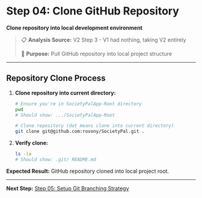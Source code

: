 # Step 04: Clone GitHub Repository

**Clone repository into local development environment**

> 📋 **Analysis Source:** V2 Step 3 - V1 had nothing, taking V2 entirely
>
> 🎯 **Purpose:** Pull GitHub repository into local project structure

---

## **Repository Clone Process**

1. **Clone repository into current directory:**

   ```bash
   # Ensure you're in SocietyPalApp-Root directory
   pwd
   # Should show: .../SocietyPalApp-Root

   # Clone repository (dot means clone into current directory)
   git clone git@github.com:rovony/SocietyPal.git .
   ```

2. **Verify clone:**
   ```bash
   ls -la
   # Should show: .git/ README.md
   ```

**Expected Result:** GitHub repository cloned into local project root.

---

**Next Step:** [Step 05: Setup Git Branching Strategy](Step_05_Git_Branching_Strategy.md)
